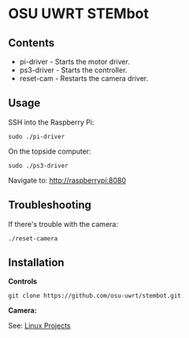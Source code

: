 OSU UWRT STEMbot
================

Contents
--------

* pi-driver - Starts the motor driver.
* ps3-driver - Starts the controller.
* reset-cam - Restarts the camera driver.

Usage
-----

SSH into the Raspberry Pi:

    sudo ./pi-driver

On the topside computer:

    sudo ./ps3-driver

Navigate to: [http://raspberrypi:8080](http://raspberrypi:8080)

Troubleshooting
---------------

If there's trouble with the camera:

    ./reset-camera

Installation
------------

**Controls**

    git clone https://github.com/osu-uwrt/stembot.git

**Camera:**

See: [Linux Projects](http://www.linux-projects.org/modules/sections/index.php?op=viewarticle&artid=14)
